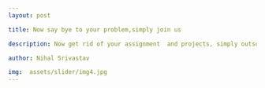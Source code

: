 ```yaml
---
layout: post

title: Now say bye to your problem,simply join us

description: Now get rid of your assignment  and projects, simply outsource your to us.

author: Nihal Srivastav

img:  assets/slider/img4.jpg
---
```


